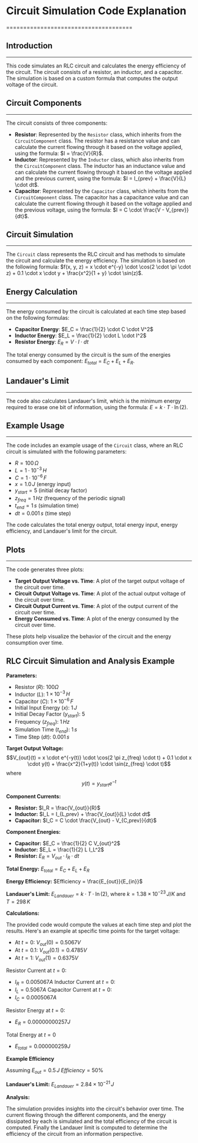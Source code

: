 # Circuit Simulation Code Explanation
=====================================

## Introduction
---------------

This code simulates an RLC circuit and calculates the energy efficiency of the circuit. The circuit consists of a resistor, an inductor, and a capacitor. The simulation is based on a custom formula that computes the output voltage of the circuit.


## Circuit Components
---------------------

The circuit consists of three components:

*   **Resistor**: Represented by the `Resistor` class, which inherits from the `CircuitComponent` class. The resistor has a resistance value and can calculate the current flowing through it based on the voltage applied, using the formula: $I = \frac{V}{R}$.
*   **Inductor**: Represented by the `Inductor` class, which also inherits from the `CircuitComponent` class. The inductor has an inductance value and can calculate the current flowing through it based on the voltage applied and the previous current, using the formula: $I = I_{prev} + \frac{V}{L} \cdot dt$.
*   **Capacitor**: Represented by the `Capacitor` class, which inherits from the `CircuitComponent` class. The capacitor has a capacitance value and can calculate the current flowing through it based on the voltage applied and the previous voltage, using the formula: $I = C \cdot \frac{V - V_{prev}}{dt}$.


## Circuit Simulation
---------------------

The `Circuit` class represents the RLC circuit and has methods to simulate the circuit and calculate the energy efficiency. The simulation is based on the following formula: $f(x, y, z) = x \cdot e^{-y} \cdot \cos(2 \cdot \pi \cdot z) + 0.1 \cdot x \cdot y + \frac{x^2}{1 + y} \cdot \sin(z)$.


## Energy Calculation
---------------------

The energy consumed by the circuit is calculated at each time step based on the following formulas:

*   **Capacitor Energy**: $E_C = \frac{1}{2} \cdot C \cdot V^2$
*   **Inductor Energy**: $E_L = \frac{1}{2} \cdot L \cdot I^2$
*   **Resistor Energy**: $E_R = V \cdot I \cdot dt$


The total energy consumed by the circuit is the sum of the energies consumed by each component: $E_{total} = E_C + E_L + E_R$.


## Landauer's Limit
-------------------

The code also calculates Landauer's limit, which is the minimum energy required to erase one bit of information, using the formula: $E = k \cdot T \cdot \ln(2)$.


## Example Usage
-----------------

The code includes an example usage of the `Circuit` class, where an RLC circuit is simulated with the following parameters:

*   $R = 100 \, \Omega$
*   $L = 1 \cdot 10^{-3} \, H$
*   $C = 1 \cdot 10^{-6} \, F$
*   $x = 1.0 \, J$ (energy input)
*   $y_{start} = 5$ (initial decay factor)
*   $z_{freq} = 1 \, Hz$ (frequency of the periodic signal)
*   $t_{end} = 1 \, s$ (simulation time)
*   $dt = 0.001 \, s$ (time step)


The code calculates the total energy output, total energy input, energy efficiency, and Landauer's limit for the circuit.


## Plots
---------

The code generates three plots:

*   **Target Output Voltage vs. Time**: A plot of the target output voltage of the circuit over time.
*   **Circuit Output Voltage vs. Time**: A plot of the actual output voltage of the circuit over time.
*   **Circuit Output Current vs. Time**: A plot of the output current of the circuit over time.
*   **Energy Consumed vs. Time**: A plot of the energy consumed by the circuit over time.


These plots help visualize the behavior of the circuit and the energy consumption over time.


## RLC Circuit Simulation and Analysis Example

**Parameters:**
* Resistor ($R$): $100 \Omega$
* Inductor ($L$): $1 \times 10^{-3} \, H$
* Capacitor ($C$): $1 \times 10^{-6} \, F$
* Initial Input Energy ($x$): $1 \, J$
* Initial Decay Factor ($y_{start}$): $5$
* Frequency ($z_{freq}$): $1 \, Hz$
* Simulation Time ($t_{end}$): $1 \, s$
* Time Step ($dt$): $0.001 \, s$

**Target Output Voltage:**
$$V_{out}(t) = x \cdot e^{-y(t)} \cdot \cos(2 \pi z_{freq} \cdot t) + 0.1 \cdot x \cdot y(t) + \frac{x^2}{1+y(t)} \cdot \sin(z_{freq} \cdot t)$$
where
$$y(t) = y_{start}e^{-t}$$

**Component Currents:**
* **Resistor:** $I_R = \frac{V_{out}}{R}$
* **Inductor:** $I_L = I_{L,prev} + \frac{V_{out}}{L} \cdot dt$
* **Capacitor:** $I_C = C \cdot \frac{V_{out} - V_{C,prev}}{dt}$

**Component Energies:**
* **Capacitor:** $E_C = \frac{1}{2} C V_{out}^2$
* **Inductor:** $E_L = \frac{1}{2} L I_L^2$
* **Resistor:** $E_R = V_{out} \cdot I_R \cdot dt$

**Total Energy:**
$E_{total} = E_C + E_L + E_R$

**Energy Efficiency:**
$Efficiency = \frac{E_{out}}{E_{in}}$

**Landauer's Limit:**
$E_{Landauer} = k \cdot T \cdot \ln(2)$, where $k = 1.38 \times 10^{-23} \, J/K$ and $T = 298 \, K$

**Calculations:**

The provided code would compute the values at each time step and plot the results. Here's an example at specific time points for the target voltage:
*   At $t=0$: $V_{out}(0) = 0.5067 V$
*   At $t=0.1$: $V_{out}(0.1) = 0.4785V$
*   At $t=1$: $V_{out}(1) = 0.6375V$

Resistor Current at $t = 0$:
*   $I_R = 0.005067 A$
Inductor Current at $t = 0$:
*   $I_L = 0.5067 A$
Capacitor Current at $t=0$:
*   $I_C = 0.0005067 A$

Resistor Energy at $t = 0$:
*   $E_R = 0.00000000257 J$

Total Energy at $t=0$
* $E_{total} = 0.000000259 J$

**Example Efficiency**

Assuming $E_{out} = 0.5 \, J$
$Efficiency = 50\%$

**Landauer's Limit:**
$E_{Landauer} = 2.84 \times 10^{-21} \, J$

**Analysis:**

The simulation provides insights into the circuit's behavior over time. The current flowing through the different components, and the energy dissipated by each is simulated and the total efficiency of the circuit is computed. Finally the Landauer limit is computed to determine the efficiency of the circuit from an information perspective.
